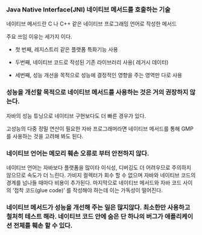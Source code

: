 ### Java Native Interface(JNI) 네이티브 메서드를 호출하는 기술 

네이티브 메서드란 C 나 C++ 같은 네이티브 프로그래밍 언어로 작성한 메서드

주요 쓰임 이유는 세가지 이다. 

- 첫 번째, 레지스트리 같은 플랫폼 특화기능 사용

- 두번째, 네이티브 코드로 작성된 기존 라이브러리 사용( 레거시 데이터) 

- 세번째, 성능 개선을 목적으로 성능에 결정적인 영향을 주는 영역만 다로 사용

### 성능을 개선할 목적으로 네이티브 메서드를 사용하는 것은 거의 권장하지 않는다.

자바의 성능 튜닝으로 네이티브 구현보다도 더 빠른 경우가 있다. 

 고성능의 다중 정밀 연산이 필요한 자바 프로그래머라면 네이티브 메서드를 통해 GMP 를 사용하는 것을 고려해 봐도 된다. 

### 네이티브 언어는 메모리 훼손 오류로 부터 안전하지 않다.

 네이티브 언어는 자바보다 플랫폼을 많이타 이식성, 디버깅도 더 어려우므로 주의하지 않으므로 속도가 더 느린다. 가비지 컬렉터가 회수 할 수 없으며 자바와 네이티브 코드의 경계를 넘나들 때마다 비용이 추가된다. 마지막으로 네이티브 메서드와 자바 코드 사이의 ‘접착 코드(glue code)’ 를 작성해야 하는데 이는 가독성이 떨어진다.

### 네이티브 메서드가 성능을 개선해 주는 일은 많지않다. 최소한만 사용하고 철처히 테스트 해라. 네이티브 코드 안에 숨은 단 하나의 버그가 애플리케이션 전체를 훼손 할 수 있다.
